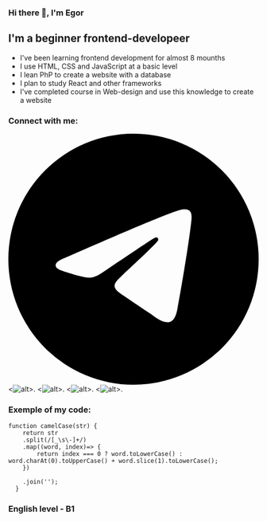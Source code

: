 ### Hi there 👋, I'm Egor

## I'm a beginner frontend-developeer

- I've been learning frontend development for almost 8 mounths
- I use HTML, CSS and JavaScript at a basic level
- I lean PhP to create a website with a database
- I plan to study React and other frameworks
- I've completed course in Web-design and use this knowledge to create a website

### Connect with me:
<svg role="img" viewBox="0 0 24 24" xmlns="http://www.w3.org/2000/svg"><title>Telegram</title><path d="M11.944 0A12 12 0 0 0 0 12a12 12 0 0 0 12 12 12 12 0 0 0 12-12A12 12 0 0 0 12 0a12 12 0 0 0-.056 0zm4.962 7.224c.1-.002.321.023.465.14a.506.506 0 0 1 .171.325c.016.093.036.306.02.472-.18 1.898-.962 6.502-1.36 8.627-.168.9-.499 1.201-.82 1.23-.696.065-1.225-.46-1.9-.902-1.056-.693-1.653-1.124-2.678-1.8-1.185-.78-.417-1.21.258-1.91.177-.184 3.247-2.977 3.307-3.23.007-.032.014-.15-.056-.212s-.174-.041-.249-.024c-.106.024-1.793 1.14-5.061 3.345-.48.33-.913.49-1.302.48-.428-.008-1.252-.241-1.865-.44-.752-.245-1.349-.374-1.297-.789.027-.216.325-.437.893-.663 3.498-1.524 5.83-2.529 6.998-3.014 3.332-1.386 4.025-1.627 4.476-1.635z"/></svg>
<![alt](https://)>. 
<![alt](https://)>.
<![alt](https://)>.
<![alt](https://)>.

### Exemple of my code:
```
function camelCase(str) {
    return str
    .split(/[_\s\-]+/)
    .map((word, index)=> {
        return index === 0 ? word.toLowerCase() : word.charAt(0).toUpperCase() + word.slice(1).toLowerCase();
    })

    .join('');
  }
```

### English level - B1
